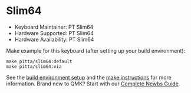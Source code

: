 # Slim64

* Keyboard Maintainer: PT Slim64
* Hardware Supported: PT Slim64
* Hardware Availability: PT Slim64

Make example for this keyboard (after setting up your build environment):

    make pitta/slim64:default
    make pitta/slim64:via

See the [build environment setup](https://docs.qmk.fm/#/getting_started_build_tools) and the [make instructions](https://docs.qmk.fm/#/getting_started_make_guide) for more information. Brand new to QMK? Start with our [Complete Newbs Guide](https://docs.qmk.fm/#/newbs).

